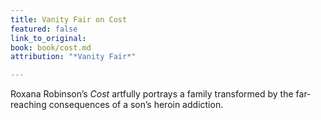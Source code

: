 ```yaml
---
title: Vanity Fair on Cost
featured: false
link_to_original: 
book: book/cost.md
attribution: "*Vanity Fair*"

---
```

Roxana Robinson’s *Cost* artfully portrays a family transformed by the far-reaching consequences of a son’s heroin addiction.